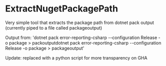 # ExtractNugetPackagePath
Very simple tool that extracts the package path from dotnet pack output (currently piped to a file called packageoutput)

Output from:
'dotnet pack error-reporting-csharp --configuration Release -o package > packoutputdotnet pack error-reporting-csharp --configuration Release -o package > packageoutput'


Update: replaced with a python script for more transparency on GHA
